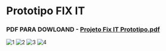
# Prototipo FIX IT

### PDF PARA DOWLOAND - [Projeto Fix IT Prototipo.pdf](https://github.com/samuelllopes/Projeto-Fix-IT/files/9541612/Projeto.Fix.IT.Prototipo.pdf)


![1](https://user-images.githubusercontent.com/103187575/189507668-f8296d51-86bb-4047-9905-a4c14869e489.png)
![2](https://user-images.githubusercontent.com/103187575/189507671-ce64ca22-0fae-42a4-b9b4-1589944f0850.png)
![3](https://user-images.githubusercontent.com/103187575/189507672-9b76fc0b-5dcb-4768-b898-27321e0bdc06.png)
![4](https://user-images.githubusercontent.com/103187575/189507674-6cc3fd4a-5fa3-4845-b540-dd8699fee320.png)
